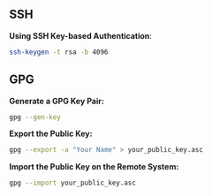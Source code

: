 ## SSH

**Using SSH Key-based Authentication**:
```sh
ssh-keygen -t rsa -b 4096
```

## GPG

**Generate a GPG Key Pair:**
```sh
gpg --gen-key
```

**Export the Public Key:**
```sh
gpg --export -a "Your Name" > your_public_key.asc
```

**Import the Public Key on the Remote System:**
```sh
gpg --import your_public_key.asc
```
